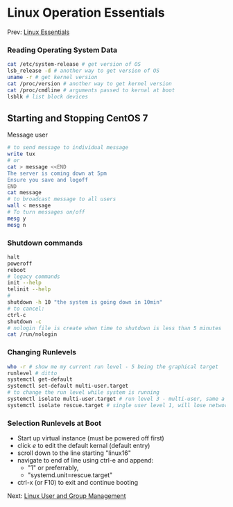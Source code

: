 # Linux Operation Essentials

Prev: [Linux Essentials](./1_linux_essentials.md)

### Reading Operating System Data
```sh
cat /etc/system-release # get version of OS
lsb_release -d # another way to get version of OS
uname -r # get kernel version
cat /proc/version # another way to get kernel version
cat /proc/cmdline # arguments passed to kernal at boot
lsblk # list block devices
```

## Starting and Stopping CentOS 7

Message user
```sh
# to send message to individual message
write tux
# or
cat > message <<END
The server is coming down at 5pm
Ensure you save and logoff
END
cat message
# to broadcast message to all users
wall < message
# To turn messages on/off
mesg y
mesg n
```

### Shutdown commands
```sh
halt
poweroff
reboot
# legacy commands
init --help
telinit --help
#
shutdown -h 10 "the system is going down in 10min"
# to cancel:
ctrl-c
shutdown -c
# nologin file is create when time to shutdown is less than 5 minutes
cat /run/nologin
```

### Changing Runlevels
```sh
who -r # show me my current run level - 5 being the graphical target
runlevel # ditto
systemctl get-default
systemctl set-default multi-user.target
# to change the run level while system is running
systemctl isolate multi-user.target # run level 3 - multi-user, same a graphical target level but without the graphics
systemctl isolate rescue.target # single user level 1, will lose network connections
```

### Selection Runlevels at Boot
* Start up virtual instance (must be powered off first)
* click _e_ to edit the default kernal (default entry)
* scroll down to the line starting "linux16"
* navigate to end of line using ctrl-e and append:
  * "1" or preferrably,
  * "systemd.unit=rescue.target"
* ctrl-x (or F10) to exit and continue booting






Next: [Linux User and Group Management](./3_linux_user_and_group_management.md) 
